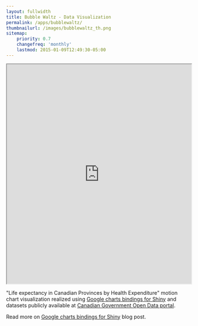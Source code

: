```yaml
---
layout: fullwidth
title: Bubble Waltz - Data Visualization
permalink: /apps/bubblewaltz/
thumbnailurl: /images/bubblewaltz_th.png
sitemap:
    priority: 0.7
    changefreq: 'monthly'
    lastmod: 2015-01-09T12:49:30-05:00
---
```


<iframe src="http://opendata.rubyind.com/" height="597" width="100%"></iframe>

"Life expectancy in Canadian Provinces by Health Expenditure" motion chart visualization realized using 
[Google charts bindings for Shiny](https://github.com/jcheng5/googleCharts) and 
datasets publicly available at [Canadian Government Open Data portal](http://data.gc.ca/eng).

Read more on [Google charts bindings for Shiny](/life-expectancy-in-Canada-by-province-and-health-expenditure) blog post.
